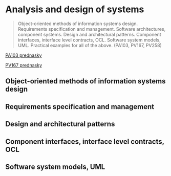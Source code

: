 # Analysis and design of systems

> Object-oriented methods of information systems design. Requirements specification and management. Software architectures, component systems. Design and architectural patterns. Component interfaces, interface level contracts, OCL. Software system models, UML. Practical examples for all of the above. (PA103, PV167, PV258)

[PA103 prednasky](https://is.muni.cz/auth/el/fi/podzim2021/PA103/um/)

[PV167 prednasky](https://is.muni.cz/auth/el/fi/podzim2021/PV167/um/)

## Object-oriented methods of information systems design

## Requirements specification and management

## Design and architectural patterns

## Component interfaces, interface level contracts, OCL

## Software system models, UML

